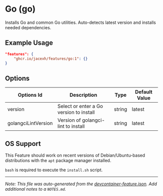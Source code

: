 
# Go (go)

Installs Go and common Go utilities. Auto-detects latest version and installs needed dependencies.

## Example Usage

```json
"features": {
    "ghcr.io/jacexh/features/go:1": {}
}
```

## Options

| Options Id | Description | Type | Default Value |
|-----|-----|-----|-----|
| version | Select or enter a Go version to install | string | latest |
| golangciLintVersion | Version of golangci-lint to install | string | latest |



## OS Support

This Feature should work on recent versions of Debian/Ubuntu-based distributions with the `apt` package manager installed.

`bash` is required to execute the `install.sh` script.


---

_Note: This file was auto-generated from the [devcontainer-feature.json](https://github.com/jacexh/features/blob/main/src/go/devcontainer-feature.json).  Add additional notes to a `NOTES.md`._
